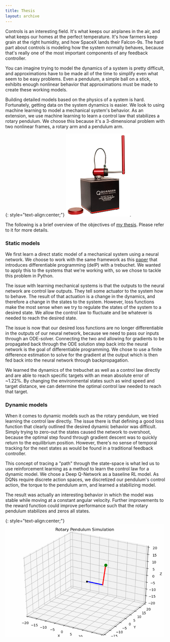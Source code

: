 ```yaml
---
title: Thesis
layout: archive
---
```


Controls is an interesting field. It's what keeps our airplanes in the air, and what keeps our homes at the perfect temperature. It's how farmers keep grain at the right humidity, and how SpaceX lands their Falcon-9s. The hard part about controls is modeling how the system normally behaves, because that's really one of the most important components of any feedback controller.

You can imagine trying to model the dynamics of a system is pretty difficult, and approximations have to be made all of the time to simplify even what seem to be easy problems. Even a pendulum, a simple ball on a stick, exhibits enough nonlinear behavior that approximations must be made to create these working models.

Building detailed models based on the physics of a system is hard. Fortunately, getting data on the system dynamics is easier. We look to using machine learning to model a mechanical system's behavior. As an extension, we use machine learning to learn a control law that stabilizes a rotary pendulum. We choose this because it's a 3-dimensional problem with two nonlinear frames, a rotary arm and a pendulum arm.

{: style="text-align:center;"}
<img src="/assets/images/thesis/qubeservo2.jpg" width="40%">.

The following is a brief overview of the objectives of [my thesis](https://github.com/yma3/thesis). Please refer to it for more details.

### Static models
We first learn a direct static model of a mechanical system using a neural network. We choose to work with the same framework as this [paper](https://arxiv.org/abs/1907.07587) that introduces differentiable programming (delP) with a trebuchet. We wanted to apply this to the systems that we're working with, so we chose to tackle this problem in Python.

The issue with learning mechanical systems is that the outputs to the neural network are control law outputs. They tell some actuator to the system how to behave. The result of that actuation is a change in the dynamics, and therefore a change in the states to the system. However, loss functions make the most sense when we try to regulate the states of the system to a desired state. We allow the control law to  fluctuate and be whatever is needed to reach the desired state.

The issue is now that our desired loss functions are no longer differentiable in the outputs of our neural network, because we need to pass our inputs through an ODE-solver. Connecting the two and allowing for gradients to be propagated back through the ODE solution step back into the neural network is the goal of differentiable programming. We chose to use a finite difference estimation to solve for the gradient at the output which is then fed back into the neural network through backpropagation.

We learned the dynamics of the trebuchet as well as a control law directly and are able to reach specific targets with an mean absolute error of ~1.22%. By changing the environmental states such as wind speed and target distance, we can determine the optimal control law needed to reach that target.

### Dynamic models
When it comes to dynamic models such as the rotary pendulum, we tried learning the control law directly. The issue there is that defining a good loss function that clearly outlined the desired dynamic behavior was difficult. Simply trying to zero-out the states caused the network to overshoot, because the optimal step found through gradient descent was to quickly return to the equilibrium position. However, there's no sense of temporal tracking for the next states as would be found in a traditional feedback controller.

This concept of tracing a "path" through the state-space is what led us to use reinforcement learning as a method to learn the control law for a dynamic model. We chose a Deep Q-Network as a baseline RL model. As DQNs require discrete action spaces, we discretized our pendulum's control action, the torque to the pendulum arm, and learned a stabilizing model.

The result was actually an interesting behavior in which the model was stable while moving at a constant angular velocity. Further improvements to the reward function could improve performance such that the rotary pendulum stabilizes and zeros all states.

{: style="text-align:center;"}
![Rotpend](/assets/images/thesis/rotpend.gif)

